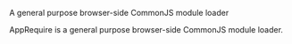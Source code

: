 A general purpose browser-side CommonJS module loader 

AppRequire is a general purpose browser-side CommonJS module loader.